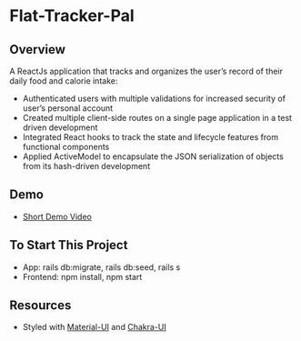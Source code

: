 # Flat-Tracker-Pal

## Overview
A ReactJs application that tracks and organizes the user’s record of their daily food and calorie intake:

- Authenticated users with multiple validations for increased security of user’s personal account 
- Created multiple client-side routes on a single page application in a test driven development 
- Integrated React hooks to track the state and lifecycle features from functional components
- Applied ActiveModel to encapsulate the JSON serialization of objects from its hash-driven development 	

## Demo

- [Short Demo Video](https://www.youtube.com/watch?v=c-k0zrYA-Oo)

## To Start This Project
- App: rails db:migrate, rails db:seed, rails s
- Frontend: npm install, npm start

## Resources
- Styled with [Material-UI](https://material-ui.com/) and [Chakra-UI](https://chakra-ui.com/)



